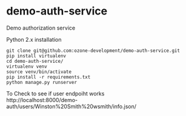 # demo-auth-service
Demo authorization service    

Python 2.x installation
````
git clone git@github.com:ozone-development/demo-auth-service.git
pip install virtualenv
cd demo-auth-service/
virtualenv venv
source venv/bin/activate
pip install -r requirements.txt 
python manage.py runserver
 ````

To Check to see if user endpoiht works    
http://localhost:8000/demo-auth/users/Winston%20Smith%20wsmith/info.json/

